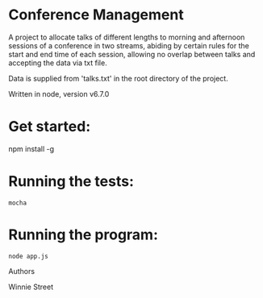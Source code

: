 # Conference Management

A project to allocate talks of different lengths to morning and afternoon sessions of a conference in two streams, abiding by certain rules for the start and end time of each session, allowing no overlap between talks and accepting the data via txt file.

Data is supplied from 'talks.txt' in the root directory of the project.

Written in node, version v6.7.0


# Get started: 

npm install -g


# Running the tests:
```
mocha
```

# Running the program:
```
node app.js
```

Authors

Winnie Street
